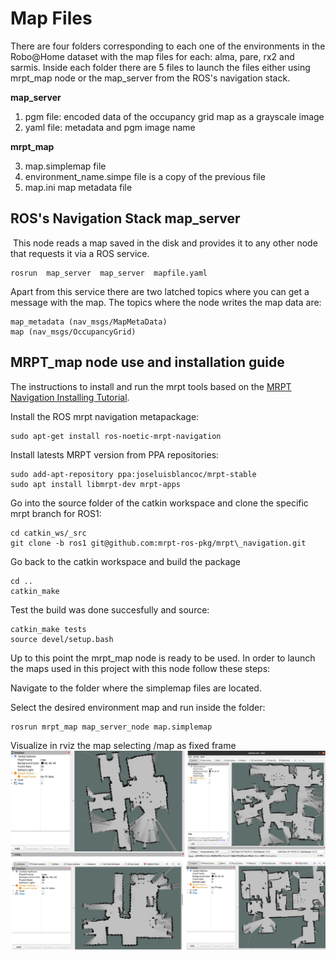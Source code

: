 # Map Files

There are four folders corresponding to each one of the environments in the Robo@Home dataset with the map files for each: alma, pare, rx2 and sarmis. 
Inside each folder there are 5 files to launch the files either using mrpt_map node or the map_server from the ROS's navigation stack.

**map_server**
1. pgm file: encoded data of the occupancy grid map as a grayscale image
2. yaml file: metadata and pgm image name 

**mrpt_map**

3. map.simplemap file 
4. environment_name.simpe	file is a copy of the previous file 
5. map.ini map metadata file 

## ROS's Navigation Stack map_server 

 This node reads a map saved in the disk and provides it to any other node that requests it via a ROS service.
	
	rosrun  map_server  map_server  mapfile.yaml 

Apart from this service there are two latched topics where you can get a message with the map. The topics where the node writes the map data are: 

	map_metadata (nav_msgs/MapMetaData) 
	map (nav_msgs/OccupancyGrid) 

## MRPT_map node use and installation guide 

The instructions to install and run the mrpt tools based on the   [MRPT Navigation Installing Tutorial](http://wiki.ros.org/mrpt_navigation/Tutorials/Installing#Get_from_apt_packages).

Install the ROS mrpt navigation metapackage:

	sudo apt-get install ros-noetic-mrpt-navigation

Install latests MRPT version from PPA repositories:

	sudo add-apt-repository ppa:joseluisblancoc/mrpt-stable	
	sudo apt install libmrpt-dev mrpt-apps

Go into the source folder of the catkin workspace and clone the specific mrpt branch for ROS1: 

	cd catkin_ws/_src
	git clone -b ros1 git@github.com:mrpt-ros-pkg/mrpt\_navigation.git

Go back to the catkin workspace and build the package 

	cd ..
	catkin_make

Test the build was done succesfully and source:

	catkin_make tests
	source devel/setup.bash

Up to this point the mrpt_map node is ready to be used. In order to launch the maps used in this project with this node follow these steps:

Navigate to the folder where the simplemap files are located. 
 
Select the desired environment map and run inside the folder: 

	rosrun mrpt_map map_server_node map.simplemap
  
Visualize in rviz the map selecting /map as fixed frame
![Rviz maps](rviz_mrpt_map_all_env.png)


